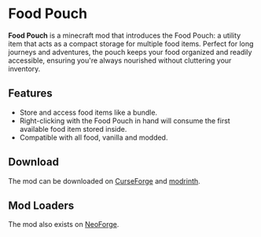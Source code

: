 # Food Pouch
**Food Pouch** is a minecraft mod that introduces the Food Pouch: a utility item that acts as a compact storage for multiple food items. Perfect for long journeys and adventures, the pouch keeps your food organized and readily accessible, ensuring you're always nourished without cluttering your inventory.

## Features
- Store and access food items like a bundle.
- Right-clicking with the Food Pouch in hand will consume the first available food item stored inside.
- Compatible with all food, vanilla and modded.

## Download
The mod can be downloaded on [CurseForge](https://www.curseforge.com/minecraft/mc-mods/food-pouch) and [modrinth](https://modrinth.com/mod/food-pouch).

## Mod Loaders
The mod also exists on [NeoForge](https://github.com/SkyVeo/Food-Pouch-neoforge).
